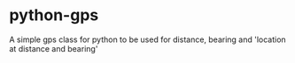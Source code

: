 python-gps
==========

A simple gps class for python to be used for distance, bearing and 'location at distance and bearing'
